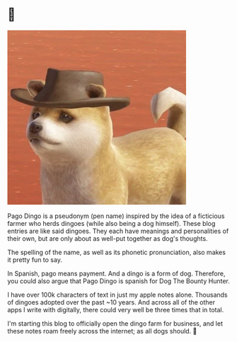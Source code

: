 # 🦴 

<img src="./pago.png">

> 
Pago Dingo is a pseudonym (pen name) inspired by the idea of a ficticious farmer who herds dingoes (while also being a dog himself). These blog entries are like said dingoes. They each have meanings and personalities of their own, but are only about as well-put together as dog's thoughts.

The spelling of the name, as well as its phonetic pronunciation, also makes it pretty fun to say.

In Spanish, pago means payment. And a dingo is a form of dog. Therefore, you could also argue that Pago Dingo is spanish for Dog The Bounty Hunter.

I have over 100k characters of text in just my apple notes alone. Thousands of dingoes adopted over the past ~10 years. And across all of the other apps I write with digitally, there could very well be three times that in total. 

I'm starting this blog to officially open the dingo farm for business, and let these notes roam freely across the internet; as all dogs should. 🐾